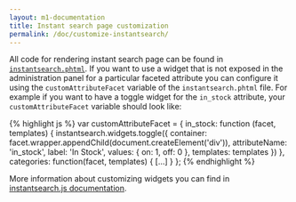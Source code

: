 ```yaml
---
layout: m1-documentation
title: Instant search page customization
permalink: /doc/customize-instantsearch/
---
```


All code for rendering instant search page can be found in [`instantsearch.phtml`](https://github.com/algolia/algoliasearch-magento/blob/master/design/frontend/template/instantsearch.phtml).
If you want to use a widget that is not exposed in the administration panel for a particular faceted attribute you can configure it using the `customAttributeFacet` variable of the `instantsearch.phtml` file. For example if you want to have a toggle widget for the `in_stock` attribute, your `customAttributeFacet` variable should look like:

{% highlight js %}
var customAttributeFacet = {
  in_stock: function (facet, templates) {
    instantsearch.widgets.toggle({
      container: facet.wrapper.appendChild(document.createElement('div')),
      attributeName: 'in_stock',
      label: 'In Stock',
      values: {
        on: 1,
        off: 0
      },
      templates: templates
    })
  },
  categories: function(facet, templates) {
    [...]
  }
};
{% endhighlight %}

More information about customizing widgets you can find in [instantsearch.js documentation](https://community.algolia.com/instantsearch.js/documentation/).